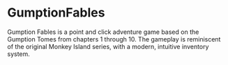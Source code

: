 GumptionFables
==============

Gumption Fables is a point and click adventure game based on the Gumption Tomes from chapters 1 through 10. The gameplay is reminiscent of the original Monkey Island series, with a modern, intuitive inventory system.
